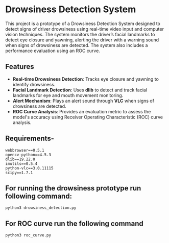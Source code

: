# Drowsiness Detection System

This project is a prototype of a Drowsiness Detection System designed to detect signs of driver drowsiness using real-time video input and computer vision techniques. The system monitors the driver’s facial landmarks to detect eye closure and yawning, alerting the driver with a warning sound when signs of drowsiness are detected. The system also includes a performance evaluation using an ROC curve.

## Features

- **Real-time Drowsiness Detection**: Tracks eye closure and yawning to identify drowsiness.
- **Facial Landmark Detection**: Uses **dlib** to detect and track facial landmarks for eye and mouth movement monitoring.
- **Alert Mechanism**: Plays an alert sound through **VLC** when signs of drowsiness are detected.
- **ROC Curve Analysis**: Provides an evaluation metric to assess the model's accuracy using Receiver Operating Characteristic (ROC) curve analysis.

## Requirements-
    webbrowser==0.5.1
    opencv-python==4.5.3
    dlib==19.22.0
    imutils==0.5.4
    python-vlc==3.0.11115
    scipy==1.7.1


## For running the drowsiness prototype run following command:
    python3 drowsiness_detection.py


## For ROC curve run the following command 
    python3 roc_curve.py
